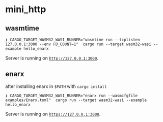 # mini_http

## wasmtime

```console
❯ CARGO_TARGET_WASM32_WASI_RUNNER="wasmtime run --tcplisten 127.0.0.1:3000 --env FD_COUNT=1"  cargo run --target wasm32-wasi --example hello_enarx  
```

Server is running on [`http://127.0.0.1:3000`](http://127.0.0.1:3000).

## enarx

after installing enarx in `$PATH` with `cargo install`

```console
❯ CARGO_TARGET_WASM32_WASI_RUNNER="enarx run --wasmcfgfile examples/Enarx.toml"  cargo run --target wasm32-wasi --example hello_enarx 
```

Server is running on [`https://127.0.0.1:3000`](https://127.0.0.1:3000).
